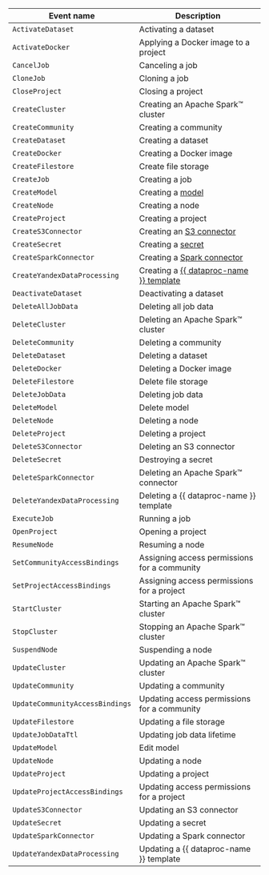 Event name | Description
--- | ---
`ActivateDataset` | Activating a dataset
`ActivateDocker` | Applying a Docker image to a project
`CancelJob` | Canceling a job
`CloneJob` | Cloning a job
`CloseProject` | Closing a project
`CreateCluster` | Creating an Apache Spark™ cluster
`CreateCommunity` | Creating a community
`CreateDataset` | Creating a dataset
`CreateDocker` | Creating a Docker image
`CreateFilestore` | Create file storage
`CreateJob` | Creating a job
`CreateModel` | Creating a [model](../../../datasphere/concepts/models/index.md)
`CreateNode` | Creating a node
`CreateProject` | Creating a project
`CreateS3Connector` | Creating an [S3 connector](../../../datasphere/concepts/s3-connector.md)
`CreateSecret` | Creating a [secret](../../../datasphere/concepts/secrets.md)
`CreateSparkConnector` | Creating a [Spark connector](../../../datasphere/concepts/spark-connector.md)
`CreateYandexDataProcessing` | Creating a [{{ dataproc-name }} template](../../../datasphere/concepts/data-processing-template.md)
`DeactivateDataset` | Deactivating a dataset
`DeleteAllJobData` | Deleting all job data
`DeleteCluster` | Deleting an Apache Spark™ cluster
`DeleteCommunity` | Deleting a community
`DeleteDataset` | Deleting a dataset
`DeleteDocker` | Deleting a Docker image
`DeleteFilestore` | Delete file storage
`DeleteJobData` | Deleting job data
`DeleteModel` | Delete model
`DeleteNode` | Deleting a node
`DeleteProject` | Deleting a project
`DeleteS3Connector` | Deleting an S3 connector
`DeleteSecret` | Destroying a secret
`DeleteSparkConnector` | Deleting an Apache Spark™ connector
`DeleteYandexDataProcessing` | Deleting a {{ dataproc-name }} template
`ExecuteJob` | Running a job
`OpenProject` | Opening a project
`ResumeNode` | Resuming a node
`SetCommunityAccessBindings` | Assigning access permissions for a community
`SetProjectAccessBindings` | Assigning access permissions for a project
`StartCluster` | Starting an Apache Spark™ cluster
`StopCluster` | Stopping an Apache Spark™ cluster
`SuspendNode` | Suspending a node
`UpdateCluster` | Updating an Apache Spark™ cluster
`UpdateCommunity` | Updating a community
`UpdateCommunityAccessBindings` | Updating access permissions for a community
`UpdateFilestore` | Updating a file storage
`UpdateJobDataTtl` | Updating job data lifetime
`UpdateModel` | Edit model
`UpdateNode` | Updating a node
`UpdateProject` | Updating a project
`UpdateProjectAccessBindings` | Updating access permissions for a project
`UpdateS3Connector` | Updating an S3 connector
`UpdateSecret` | Updating a secret
`UpdateSparkConnector` | Updating a Spark connector
`UpdateYandexDataProcessing` | Updating a {{ dataproc-name }} template